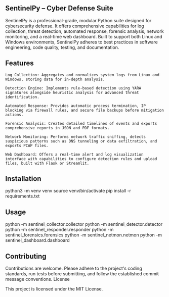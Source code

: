 ## SentinelPy – Cyber Defense Suite

SentinelPy is a professional-grade, modular Python suite designed for cybersecurity defense. It offers comprehensive capabilities for log collection, threat detection, automated response, forensic analysis, network monitoring, and a real-time web dashboard. Built to support both Linux and Windows environments, SentinelPy adheres to best practices in software engineering, code quality, testing, and documentation.

## Features

    Log Collection: Aggregates and normalizes system logs from Linux and Windows, storing data for in-depth analysis.

    Detection Engine: Implements rule-based detection using YARA signatures alongside heuristic analysis for advanced threat identification.

    Automated Response: Provides automatic process termination, IP blocking via firewall rules, and secure file backups before mitigation actions.

    Forensic Analysis: Creates detailed timelines of events and exports comprehensive reports in JSON and PDF formats.

    Network Monitoring: Performs network traffic sniffing, detects suspicious patterns such as DNS tunneling or data exfiltration, and exports PCAP files.

    Web Dashboard: Offers a real-time alert and log visualization interface with capabilities to configure detection rules and upload files, built with Flask or Streamlit.

## Installation

python3 -m venv venv
source venv/bin/activate
pip install -r requirements.txt

## Usage

python -m sentinel_collector.collector
python -m sentinel_detector.detector
python -m sentinel_responder.responder
python -m sentinel_forensics.forensics
python -m sentinel_netmon.netmon
python -m sentinel_dashboard.dashboard

## Contributing

Contributions are welcome. Please adhere to the project's coding standards, run tests before submitting, and follow the established commit message conventions.
License

This project is licensed under the MIT License.
